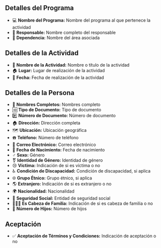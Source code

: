## Detalles del Programa

- 💻 **Nombre del Programa:** Nombre del programa al que pertenece la actividad
- 👤 **Responsable:** Nombre completo del responsable
- 🏢 **Dependencia:** Nombre del área asociada

## Detalles de la Actividad

- 🎯 **Nombre de la Actividad:** Nombre o título de la actividad
- 🏠 **Lugar:** Lugar de realización de la actividad
- 📅 **Fecha:** Fecha de realización de la actividad

## Detalles de la Persona

- 👤 **Nombres Completos:** Nombres completo
- 🆔 **Tipo de Documento:** Tipo de documento
- #️⃣ **Número de Documento:** Número de documento
- 🏠 **Dirección:** Dirección completa
- 🗺️ **Ubicación:** Ubicación geográfica
- ☎️ **Teléfono:** Número de teléfono
- 📧 **Correo Electrónico:** Correo electrónico
- 🎂 **Fecha de Nacimiento:** Fecha de nacimiento
- ♂️ **Sexo:** Género
- ⚧️ **Identidad de Género:** Identidad de género
- 😢 **Víctima:** Indicación de si es víctima o no
- ♿ **Condición de Discapacidad:** Condición de discapacidad, si aplica
- 🌐 **Grupo Étnico:** Grupo étnico, si aplica
- 🌎 **Extranjero:** Indicación de si es extranjero o no
- 🌍 **Nacionalidad:** Nacionalidad
- 🏥 **Seguridad Social:** Entidad de seguridad social
- 👨‍👩‍👧 **Es Cabeza de Familia:** Indicación de si es cabeza de familia o no
- 👶 **Número de Hijos:** Número de hijos

## Aceptación

- ✅ **Aceptación de Términos y Condiciones:** Indicación de aceptación o no
